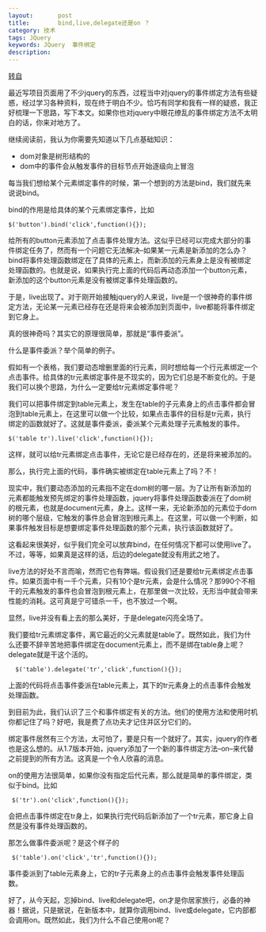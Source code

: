 ```yaml
---
layout:       post
title:        bind,live,delegate还是on ？
category: 技术
tags: JQuery
keywords: JQuery  事件绑定
description: 
---
```


[转自](https://sosonemo.me/bindlivedelegate%E8%BF%98%E6%98%AFon%EF%BC%9F-jquery%E4%BA%8B%E4%BB%B6%E7%BB%91%E5%AE%9A%E6%96%B9%E6%B3%95%E7%A0%94%E7%A9%B6.html)

最近写项目页面用了不少jquery的东西，过程当中对jquery的事件绑定方法有些疑惑，经过学习各种资料，现在终于明白不少。恰巧有同学和我有一样的疑惑，我正好梳理一下思路，写下本文。如果你也对jquery中眼花缭乱的事件绑定方法不太明白的话，你来对地方了。

继续阅读前，我认为你需要先知道以下几点基础知识：

* dom对象是树形结构的
* dom中的事件会从触发事件的目标节点开始逐级向上冒泡

每当我们想给某个元素绑定事件的时候，第一个想到的方法是bind，我们就先来说说bind。

bind的作用是给具体的某个元素绑定事件，比如

    $('button').bind('click',function(){});

给所有的button元素添加了点击事件处理方法。这似乎已经可以完成大部分的事件绑定任务了，然而有一个问题它无法解决–如果某一元素是新添加的怎么办？bind将事件处理函数绑定在了具体的元素上，而新添加的元素身上是没有被绑定处理函数的。也就是说，如果执行完上面的代码后再动态添加一个button元素，新添加的这个button元素是没有被绑定事件处理函数的。

于是，live出现了。对于刚开始接触jquery的人来说，live是一个很神奇的事件绑定方法，无论某一元素已经存在还是将来会被添加到页面中，live都能将事件绑定到它身上。

真的很神奇吗？其实它的原理很简单，那就是“事件委派”。

什么是事件委派？举个简单的例子。

假如有一个表格，我们要动态增删里面的行元素，同时想给每一个行元素绑定一个点击事件。给具体的tr元素绑定事件是不现实的，因为它们总是不断变化的。于是我们可以换个思路，为什么一定要给tr元素绑定事件呢？

我们可以把事件绑定到table元素上，发生在table的子元素身上的点击事件都会冒泡到table元素上，在这里可以做一个比较，如果点击事件的目标是tr元素，执行绑定的函数就好了。这就是事件委派，委派某个元素处理子元素触发的事件。

    $('table tr').live('click',function(){});

这样，就可以给tr元素绑定点击事件，无论它是已经存在的，还是将来被添加的。

那么，执行完上面的代码，事件确实被绑定在table元素上了吗？不！

现实中，我们要动态添加的元素指不定在dom树的哪一层。为了让所有新添加的元素都能触发预先绑定的事件处理函数，jquery将事件处理函数委派在了dom树的根元素，也就是document元素，身上。这样一来，无论新添加的元素位于dom树的哪个层级，它触发的事件总会冒泡到根元素上。在这里，可以做一个判断，如果事件触发目标是想要绑定事件处理函数的那个元素，执行该函数就好了。

这看起来很美好，似乎我们完全可以放弃bind，在任何情况下都可以使用live了。不过，等等，如果真是这样的话，后边的delegate就没有用武之地了。

live方法的好处不言而喻，然而它也有弊端。假设我们还是要给tr元素绑定点击事件。如果页面中有一千个元素，只有10个是tr元素，会是什么情况？那990个不相干的元素触发的事件也会冒泡到根元素上，在那里做一次比较，无形当中就会带来性能的消耗。这可真是宁可错杀一千，也不放过一个啊。
  
显然，live并没有看上去的那么美好，于是delegate闪亮全场了。

我们要给tr元素绑定事件，离它最近的父元素就是table了。既然如此，我们为什么还要不辞辛苦地把事件绑定在document元素上，而不是绑在table身上呢？delegate就是干这个活的。

      $('table').delegate('tr','click',function(){});

上面的代码将点击事件委派在table元素上，其下的tr元素身上的点击事件会触发处理函数。

到目前为此，我们认识了三个和事件绑定有关的方法。他们的使用方法和使用时机你都记住了吗？好吧，我是费了点功夫才记住并区分它们的。

绑定事件居然有三个方法，太可怕了，要是只有一个就好了。其实，jquery的作者也是这么想的。从1.7版本开始，jquery添加了一个新的事件绑定方法–on–来代替之前提到的所有方法。这真是一个令人欣喜的消息。

on的使用方法很简单，如果你没有指定后代元素，那么就是简单的事件绑定，类似于bind。比如

     $('tr').on('click',function(){});

会把点击事件绑定在tr身上，如果执行完代码后新添加了一个tr元素，那它身上自然是没有事件处理函数的。

那怎么做事件委派呢？是这个样子的

     $('table').on('click','tr',function(){});

事件委派到了table元素身上，它的tr子元素身上的点击事件会触发事件处理函数。

好了，从今天起，忘掉bind、live和delegate吧，on才是你居家旅行，必备的神器！据说，只是据说，在新版本中，就算你调用bind、live或delegate，它内部都会调用on。既然如此，我们为什么不自己使用on呢？
